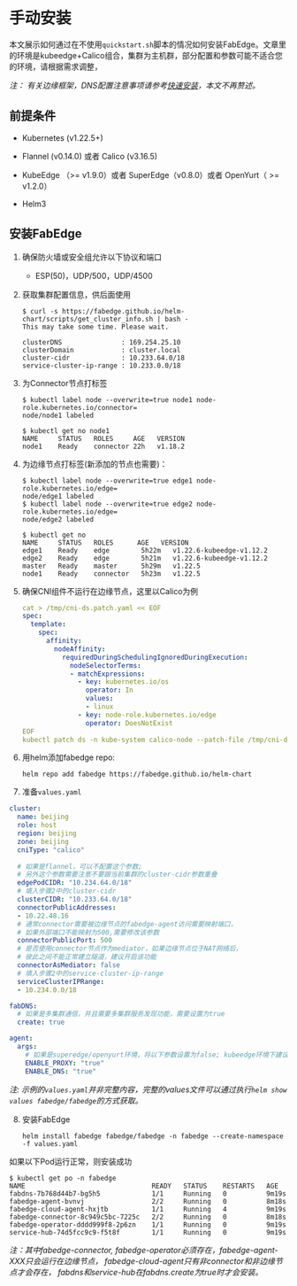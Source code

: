 # 手动安装

本文展示如何通过在不使用`quickstart.sh`脚本的情况如何安装FabEdge。文章里的环境是kubeedge+Calico组合，集群为主机群，部分配置和参数可能不适合您的环境，请根据需求调整，

*注： 有关边缘框架，DNS配置注意事项请参考[快速安装](./get-started_zh.md)，本文不再赘述。*

## 前提条件

- Kubernetes (v1.22.5+)

- Flannel (v0.14.0) 或者 Calico (v3.16.5)

- KubeEdge （>= v1.9.0）或者 SuperEdge（v0.8.0）或者 OpenYurt（ >= v1.2.0）

- Helm3


## 安装FabEdge

1. 确保防火墙或安全组允许以下协议和端口 
   - ESP(50)，UDP/500，UDP/4500
   
2. 获取集群配置信息，供后面使用  
	
	```shell
	$ curl -s https://fabedge.github.io/helm-chart/scripts/get_cluster_info.sh | bash -
	This may take some time. Please wait.
		
	clusterDNS               : 169.254.25.10
	clusterDomain            : cluster.local
	cluster-cidr             : 10.233.64.0/18
	service-cluster-ip-range : 10.233.0.0/18
	```

3. 为Connector节点打标签

	```shell
	$ kubectl label node --overwrite=true node1 node-role.kubernetes.io/connector=
	node/node1 labeled
	
	$ kubectl get no node1
	NAME     STATUS   ROLES     AGE   VERSION
	node1    Ready    connector 22h   v1.18.2
	```

4. 为边缘节点打标签(新添加的节点也需要)：

	```shell
	$ kubectl label node --overwrite=true edge1 node-role.kubernetes.io/edge=
	node/edge1 labeled
	$ kubectl label node --overwrite=true edge2 node-role.kubernetes.io/edge=
	node/edge2 labeled
	
	$ kubectl get no
	NAME     STATUS   ROLES      AGE   VERSION
	edge1    Ready    edge        5h22m   v1.22.6-kubeedge-v1.12.2
	edge2    Ready    edge        5h21m   v1.22.6-kubeedge-v1.12.2
	master   Ready    master      5h29m   v1.22.5
	node1    Ready    connector   5h23m   v1.22.5
	```

5. 确保CNI组件不运行在边缘节点，这里以Calico为例

   ```yaml
   cat > /tmp/cni-ds.patch.yaml << EOF
   spec:
     template:
       spec:
         affinity:
           nodeAffinity:
             requiredDuringSchedulingIgnoredDuringExecution:
               nodeSelectorTerms:
               - matchExpressions:
                 - key: kubernetes.io/os
                   operator: In
                   values:
                   - linux
                 - key: node-role.kubernetes.io/edge
                   operator: DoesNotExist
   EOF
   kubectl patch ds -n kube-system calico-node --patch-file /tmp/cni-ds.patch.yaml
   ```

6. 用helm添加fabedge repo: 

   ```shell
   helm repo add fabedge https://fabedge.github.io/helm-chart
   ```

 7. 准备`values.yaml`

```yaml
cluster:
  name: beijing
  role: host
  region: beijing
  zone: beijing
  cniType: "calico"
  
  # 如果是flannel，可以不配置这个参数;
  # 另外这个参数需要注意不要跟当前集群的cluster-cidr参数重叠
  edgePodCIDR: "10.234.64.0/18" 
  # 填入步骤2中的cluster-cidr
  clusterCIDR: "10.233.64.0/18"
  connectorPublicAddresses:
  - 10.22.48.16
  # 通常connector需要被边缘节点的fabedge-agent访问需要映射端口，
  # 如果外部端口不能映射为500,需要修改该参数
  connectorPublicPort: 500
  # 是否使用connector节点作为mediator，如果边缘节点位于NAT网络后，
  # 彼此之间不能正常建立隧道，建议开启该功能
  connectorAsMediator: false
  # 填入步骤2中的service-cluster-ip-range
  serviceClusterIPRange:
  - 10.234.0.0/18

fabDNS:
  # 如果是多集群通信，并且需要多集群服务发现功能，需要设置为true 
  create: true 

agent:
  args:
    # 如果是superedge/openyurt环境，将以下参数设置为false; kubeedge环境下建议打开
    ENABLE_PROXY: "true" 
    ENABLE_DNS: "true" 
```

*注:  示例的`values.yaml`并非完整内容，完整的values文件可以通过执行`helm show values fabedge/fabedge`的方式获取。*

8. 安装FabEdge

   ```shell
   helm install fabedge fabedge/fabedge -n fabedge --create-namespace -f values.yaml
   ```

如果以下Pod运行正常，则安装成功

```shell
$ kubectl get po -n fabedge
NAME                                READY   STATUS    RESTARTS   AGE
fabdns-7b768d44b7-bg5h5             1/1     Running   0          9m19s
fabedge-agent-bvnvj                 2/2     Running   0          8m18s
fabedge-cloud-agent-hxjtb           1/1     Running   4          9m19s
fabedge-connector-8c949c5bc-7225c   2/2     Running   0          8m18s
fabedge-operator-dddd999f8-2p6zn    1/1     Running   0          9m19s
service-hub-74d5fcc9c9-f5t8f        1/1     Running   0          9m19s
```

*注：其中fabedge-connector, fabedge-operator必须存在，fabedge-agent-XXX只会运行在边缘节点， fabedge-cloud-agent只有非connector和非边缘节点才会存在， fabdns和service-hub在fabdns.create为true时才会安装。*
